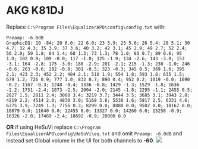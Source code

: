 # AKG K81DJ
Replace `C:\Program Files\EqualizerAPO\config\config.txt` with:
```
Preamp: -6.0dB
GraphicEQ: 10 -84; 20 6.0; 22 6.0; 23 5.9; 25 5.6; 26 5.4; 28 5.1; 30 4.7; 32 4.3; 35 3.9; 37 3.6; 40 3.2; 42 3.1; 45 2.9; 49 2.7; 52 2.4; 56 2.0; 59 1.8; 64 1.4; 68 1.3; 73 1.3; 78 1.0; 83 0.7; 89 0.6; 95 1.0; 102 0.9; 109 -0.0; 117 -1.0; 125 -1.9; 134 -2.6; 143 -3.0; 153 -3.1; 164 -2.8; 175 -3.0; 188 -2.9; 201 -2.1; 215 -1.3; 230 -1.0; 246 -0.6; 263 -0.6; 282 -0.8; 301 -0.5; 323 -0.3; 345 0.5; 369 1.6; 395 2.1; 423 2.3; 452 2.2; 484 2.1; 518 1.9; 554 1.8; 593 1.8; 635 1.5; 679 1.2; 726 0.9; 777 1.0; 832 0.7; 890 0.4; 952 0.2; 1019 -0.0; 1090 -0.2; 1167 -0.3; 1248 -0.4; 1336 -0.8; 1429 -1.3; 1529 -1.8; 1636 -2.2; 1751 -2.4; 1873 -2.5; 2004 -2.0; 2145 -1.8; 2295 -1.1; 2455 0.5; 2627 1.5; 2811 2.4; 3008 3.4; 3219 3.7; 3444 3.5; 3685 3.1; 3943 2.8; 4219 2.2; 4514 2.0; 4830 3.0; 5168 3.8; 5530 1.6; 5917 2.5; 6331 4.6; 6775 3.9; 7249 1.3; 7756 0.3; 8299 0.0; 8880 0.0; 9502 0.0; 10167 0.0; 10879 0.0; 11640 0.0; 12455 0.0; 13327 0.0; 14260 0.0; 15258 -0.9; 16326 -2.0; 17469 -2.4; 18692 -0.9; 20000 0.0
```
**OR** if using HeSuVi replace `C:\Program Files\EqualizerAPO\config\HeSuVi\eq.txt` and omit `Preamp: -6.0dB` and instead set Global volume in the UI for both channels to **-60**.
![](https://raw.githubusercontent.com/jaakkopasanen/AutoEq/master/results/SBAF-Serious/innerfidelity/onear/AKG%20K81DJ/AKG%20K81DJ.png)